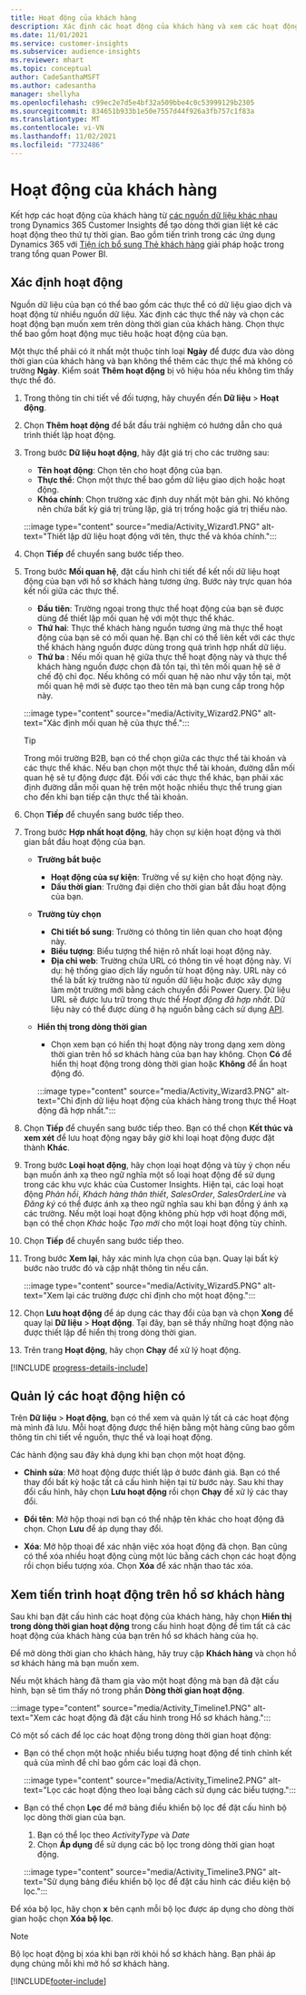 ```yaml
---
title: Hoạt động của khách hàng
description: Xác định các hoạt động của khách hàng và xem các hoạt động đó theo dòng thời gian trên hồ sơ khách hàng.
ms.date: 11/01/2021
ms.service: customer-insights
ms.subservice: audience-insights
ms.reviewer: mhart
ms.topic: conceptual
author: CadeSanthaMSFT
ms.author: cadesantha
manager: shellyha
ms.openlocfilehash: c99ec2e7d5e4bf32a509bbe4c0c53999129b2305
ms.sourcegitcommit: 834651b933b1e50e7557d44f926a3fb757c1f83a
ms.translationtype: MT
ms.contentlocale: vi-VN
ms.lasthandoff: 11/02/2021
ms.locfileid: "7732486"
---
```

# <a name="customer-activities"></a>Hoạt động của khách hàng

Kết hợp các hoạt động của khách hàng từ [các nguồn dữ liệu khác nhau](data-sources.md) trong Dynamics 365 Customer Insights để tạo dòng thời gian liệt kê các hoạt động theo thứ tự thời gian. Bao gồm tiến trình trong các ứng dụng Dynamics 365 với [Tiện ích bổ sung Thẻ khách hàng](customer-card-add-in.md) giải pháp hoặc trong trang tổng quan Power BI.

## <a name="define-an-activity"></a>Xác định hoạt động

Nguồn dữ liệu của bạn có thể bao gồm các thực thể có dữ liệu giao dịch và hoạt động từ nhiều nguồn dữ liệu. Xác định các thực thể này và chọn các hoạt động bạn muốn xem trên dòng thời gian của khách hàng. Chọn thực thể bao gồm hoạt động mục tiêu hoặc hoạt động của bạn.

Một thực thể phải có ít nhất một thuộc tính loại **Ngày** để được đưa vào dòng thời gian của khách hàng và bạn không thể thêm các thực thể mà không có trường **Ngày**. Kiểm soát **Thêm hoạt động** bị vô hiệu hóa nếu không tìm thấy thực thể đó.

1. Trong thông tin chi tiết về đối tượng, hãy chuyển đến **Dữ liệu** > **Hoạt động**.

1. Chọn **Thêm hoạt động** để bắt đầu trải nghiệm có hướng dẫn cho quá trình thiết lập hoạt động.

1. Trong bước **Dữ liệu hoạt động**, hãy đặt giá trị cho các trường sau:

   - **Tên hoạt động**: Chọn tên cho hoạt động của bạn.
   - **Thực thể**: Chọn một thực thể bao gồm dữ liệu giao dịch hoặc hoạt động.
   - **Khóa chính**: Chọn trường xác định duy nhất một bản ghi. Nó không nên chứa bất kỳ giá trị trùng lặp, giá trị trống hoặc giá trị thiếu nào.

   :::image type="content" source="media/Activity_Wizard1.PNG" alt-text="Thiết lập dữ liệu hoạt động với tên, thực thể và khóa chính.":::

1. Chọn **Tiếp** để chuyển sang bước tiếp theo.

1. Trong bước **Mối quan hệ**, đặt cấu hình chi tiết để kết nối dữ liệu hoạt động của bạn với hồ sơ khách hàng tương ứng. Bước này trực quan hóa kết nối giữa các thực thể.  

   - **Đầu tiên**: Trường ngoại trong thực thể hoạt động của bạn sẽ được dùng để thiết lập mối quan hệ với một thực thể khác.
   - **Thứ hai**: Thực thể khách hàng nguồn tương ứng mà thực thể hoạt động của bạn sẽ có mối quan hệ. Bạn chỉ có thể liên kết với các thực thể khách hàng nguồn được dùng trong quá trình hợp nhất dữ liệu.
   - **Thứ ba** : Nếu mối quan hệ giữa thực thể hoạt động này và thực thể khách hàng nguồn được chọn đã tồn tại, thì tên mối quan hệ sẽ ở chế độ chỉ đọc. Nếu không có mối quan hệ nào như vậy tồn tại, một mối quan hệ mới sẽ được tạo theo tên mà bạn cung cấp trong hộp này.

   :::image type="content" source="media/Activity_Wizard2.PNG" alt-text="Xác định mối quan hệ của thực thể.":::

   > [!TIP]
   > Trong môi trường B2B, bạn có thể chọn giữa các thực thể tài khoản và các thực thể khác. Nếu bạn chọn một thực thể tài khoản, đường dẫn mối quan hệ sẽ tự động được đặt. Đối với các thực thể khác, bạn phải xác định đường dẫn mối quan hệ trên một hoặc nhiều thực thể trung gian cho đến khi bạn tiếp cận thực thể tài khoản.

1. Chọn **Tiếp** để chuyển sang bước tiếp theo. 

1. Trong bước **Hợp nhất hoạt động**, hãy chọn sự kiện hoạt động và thời gian bắt đầu hoạt động của bạn. 
   - **Trường bắt buộc**
      - **Hoạt động của sự kiện**: Trường về sự kiện cho hoạt động này.
      - **Dấu thời gian**: Trường đại diện cho thời gian bắt đầu hoạt động của bạn.

   - **Trường tùy chọn**
      - **Chi tiết bổ sung**: Trường có thông tin liên quan cho hoạt động này.
      - **Biểu tượng**: Biểu tượng thể hiện rõ nhất loại hoạt động này.
      - **Địa chỉ web**: Trường chứa URL có thông tin về hoạt động này. Ví dụ: hệ thống giao dịch lấy nguồn từ hoạt động này. URL này có thể là bất kỳ trường nào từ nguồn dữ liệu hoặc được xây dựng làm một trường mới bằng cách chuyển đổi Power Query. Dữ liệu URL sẽ được lưu trữ trong thực thể *Hoạt động đã hợp nhất*. Dữ liệu này có thể được dùng ở hạ nguồn bằng cách sử dụng [API](apis.md).

   - **Hiển thị trong dòng thời gian**
      - Chọn xem bạn có hiển thị hoạt động này trong dạng xem dòng thời gian trên hồ sơ khách hàng của bạn hay không. Chọn **Có** để hiển thị hoạt động trong dòng thời gian hoặc **Không** để ẩn hoạt động đó.

      :::image type="content" source="media/Activity_Wizard3.PNG" alt-text="Chỉ định dữ liệu hoạt động của khách hàng trong thực thể Hoạt động đã hợp nhất.":::

1. Chọn **Tiếp** để chuyển sang bước tiếp theo. Bạn có thể chọn **Kết thúc và xem xét** để lưu hoạt động ngay bây giờ khi loại hoạt động được đặt thành **Khác**. 

1. Trong bước **Loại hoạt động**, hãy chọn loại hoạt động và tùy ý chọn nếu bạn muốn ánh xạ theo ngữ nghĩa một số loại hoạt động để sử dụng trong các khu vực khác của Customer Insights. Hiện tại, các loại hoạt động *Phản hồi*, *Khách hàng thân thiết*, *SalesOrder*, *SalesOrderLine* và *Đăng ký* có thể được ánh xạ theo ngữ nghĩa sau khi bạn đồng ý ánh xạ các trường. Nếu một loại hoạt động không phù hợp với hoạt động mới, bạn có thể chọn *Khác* hoặc *Tạo mới* cho một loại hoạt động tùy chỉnh.

1. Chọn **Tiếp** để chuyển sang bước tiếp theo. 

1. Trong bước **Xem lại**, hãy xác minh lựa chọn của bạn. Quay lại bất kỳ bước nào trước đó và cập nhật thông tin nếu cần.

   :::image type="content" source="media/Activity_Wizard5.PNG" alt-text="Xem lại các trường được chỉ định cho một hoạt động.":::
   
1. Chọn **Lưu hoạt động** để áp dụng các thay đổi của bạn và chọn **Xong** để quay lại **Dữ liệu** > **Hoạt động**. Tại đây, bạn sẽ thấy những hoạt động nào được thiết lập để hiển thị trong dòng thời gian. 

1. Trên trang **Hoạt động**, hãy chọn **Chạy** để xử lý hoạt động. 

[!INCLUDE [progress-details-include](../includes/progress-details-pane.md)]

## <a name="manage-existing-activities"></a>Quản lý các hoạt động hiện có

Trên **Dữ liệu** > **Hoạt động**, bạn có thể xem và quản lý tất cả các hoạt động mà mình đã lưu. Mỗi hoạt động được thể hiện bằng một hàng cũng bao gồm thông tin chi tiết về nguồn, thực thể và loại hoạt động.

Các hành động sau đây khả dụng khi bạn chọn một hoạt động. 

- **Chỉnh sửa**: Mở hoạt động được thiết lập ở bước đánh giá. Bạn có thể thay đổi bất kỳ hoặc tất cả cấu hình hiện tại từ bước này. Sau khi thay đổi cấu hình, hãy chọn **Lưu hoạt động** rồi chọn **Chạy** để xử lý các thay đổi.

- **Đổi tên**: Mở hộp thoại nơi bạn có thể nhập tên khác cho hoạt động đã chọn. Chọn **Lưu** để áp dụng thay đổi.

- **Xóa**: Mở hộp thoại để xác nhận việc xóa hoạt động đã chọn. Bạn cũng có thể xóa nhiều hoạt động cùng một lúc bằng cách chọn các hoạt động rồi chọn biểu tượng xóa. Chọn **Xóa** để xác nhận thao tác xóa.

## <a name="view-activity-timelines-on-customer-profiles"></a>Xem tiến trình hoạt động trên hồ sơ khách hàng

Sau khi bạn đặt cấu hình các hoạt động của khách hàng, hãy chọn **Hiển thị trong dòng thời gian hoạt động** trong cấu hình hoạt động để tìm tất cả các hoạt động của khách hàng của bạn trên hồ sơ khách hàng của họ.

Để mở dòng thời gian cho khách hàng, hãy truy cập **Khách hàng** và chọn hồ sơ khách hàng mà bạn muốn xem.

Nếu một khách hàng đã tham gia vào một hoạt động mà bạn đã đặt cấu hình, bạn sẽ tìm thấy nó trong phần **Dòng thời gian hoạt động**.

:::image type="content" source="media/Activity_Timeline1.PNG" alt-text="Xem các hoạt động đã đặt cấu hình trong Hồ sơ khách hàng.":::

Có một số cách để lọc các hoạt động trong dòng thời gian hoạt động:

- Bạn có thể chọn một hoặc nhiều biểu tượng hoạt động để tinh chỉnh kết quả của mình để chỉ bao gồm các loại đã chọn.

  :::image type="content" source="media/Activity_Timeline2.PNG" alt-text="Lọc các hoạt động theo loại bằng cách sử dụng các biểu tượng.":::

- Bạn có thể chọn **Lọc** để mở bảng điều khiển bộ lọc để đặt cấu hình bộ lọc dòng thời gian của bạn.

   1. Bạn có thể lọc theo *ActivityType* và *Date*
   1. Chọn **Áp dụng** để sử dụng các bộ lọc trong dòng thời gian hoạt động.

   :::image type="content" source="media/Activity_Timeline3.PNG" alt-text="Sử dụng bảng điều khiển bộ lọc để đặt cấu hình các điều kiện bộ lọc.":::

Để xóa bộ lọc, hãy chọn **x** bên cạnh mỗi bộ lọc được áp dụng cho dòng thời gian hoặc chọn **Xóa bộ lọc**.


> [!NOTE]
> Bộ lọc hoạt động bị xóa khi bạn rời khỏi hồ sơ khách hàng. Bạn phải áp dụng chúng mỗi khi mở hồ sơ khách hàng.

[!INCLUDE[footer-include](../includes/footer-banner.md)]
